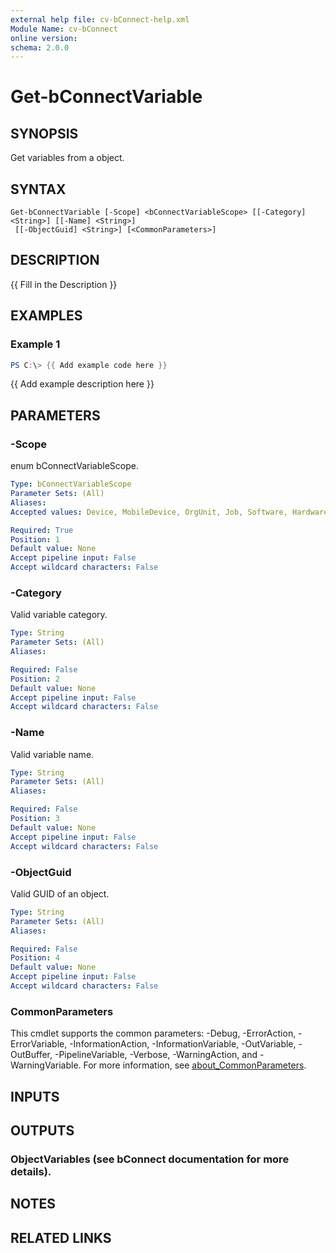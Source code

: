 ```yaml
---
external help file: cv-bConnect-help.xml
Module Name: cv-bConnect
online version:
schema: 2.0.0
---
```


# Get-bConnectVariable

## SYNOPSIS
Get variables from a object.

## SYNTAX

```
Get-bConnectVariable [-Scope] <bConnectVariableScope> [[-Category] <String>] [[-Name] <String>]
 [[-ObjectGuid] <String>] [<CommonParameters>]
```

## DESCRIPTION
{{ Fill in the Description }}

## EXAMPLES

### Example 1
```powershell
PS C:\> {{ Add example code here }}
```

{{ Add example description here }}

## PARAMETERS

### -Scope
enum bConnectVariableScope.

```yaml
Type: bConnectVariableScope
Parameter Sets: (All)
Aliases:
Accepted values: Device, MobileDevice, OrgUnit, Job, Software, HardwareProfile

Required: True
Position: 1
Default value: None
Accept pipeline input: False
Accept wildcard characters: False
```

### -Category
Valid variable category.

```yaml
Type: String
Parameter Sets: (All)
Aliases:

Required: False
Position: 2
Default value: None
Accept pipeline input: False
Accept wildcard characters: False
```

### -Name
Valid variable name.

```yaml
Type: String
Parameter Sets: (All)
Aliases:

Required: False
Position: 3
Default value: None
Accept pipeline input: False
Accept wildcard characters: False
```

### -ObjectGuid
Valid GUID of an object.

```yaml
Type: String
Parameter Sets: (All)
Aliases:

Required: False
Position: 4
Default value: None
Accept pipeline input: False
Accept wildcard characters: False
```

### CommonParameters
This cmdlet supports the common parameters: -Debug, -ErrorAction, -ErrorVariable, -InformationAction, -InformationVariable, -OutVariable, -OutBuffer, -PipelineVariable, -Verbose, -WarningAction, and -WarningVariable. For more information, see [about_CommonParameters](http://go.microsoft.com/fwlink/?LinkID=113216).

## INPUTS

## OUTPUTS

### ObjectVariables (see bConnect documentation for more details).
## NOTES

## RELATED LINKS
